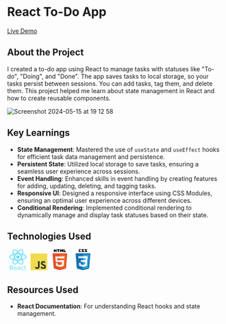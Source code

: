 # React To-Do App
<a href="https://react-todo-app-am.netlify.app/">Live Demo</a>

## About the Project
I created a to-do app using React to manage tasks with statuses like "To-do", "Doing", and "Done". The app saves tasks to local storage, so your tasks persist between sessions. You can add tasks, tag them, and delete them. This project helped me learn about state management in React and how to create reusable components.

<img width="1224" alt="Screenshot 2024-05-15 at 19 12 58" src="https://github.com/adammmusial/project-todo-app/assets/95377932/6c97e3dc-1caa-40b0-9073-72ba8f04b336">


## Key Learnings
- **State Management**: Mastered the use of `useState` and `useEffect` hooks for efficient task data management and persistence.
- **Persistent State**: Utilized local storage to save tasks, ensuring a seamless user experience across sessions.
- **Event Handling**: Enhanced skills in event handling by creating features for adding, updating, deleting, and tagging tasks.
- **Responsive UI**: Designed a responsive interface using CSS Modules, ensuring an optimal user experience across different devices.
- **Conditional Rendering**: Implemented conditional rendering to dynamically manage and display task statuses based on their state.

## Technologies Used
<img src="https://github.com/devicons/devicon/blob/master/icons/react/react-original-wordmark.svg" width="50"> <img src="https://github.com/devicons/devicon/blob/master/icons/javascript/javascript-original.svg" width="40"> <img src="https://github.com/devicons/devicon/blob/master/icons/html5/html5-original-wordmark.svg" width="50"> <img src="https://github.com/devicons/devicon/blob/master/icons/css3/css3-original-wordmark.svg" width="50">


## Resources Used
- **React Documentation**: For understanding React hooks and state management.
